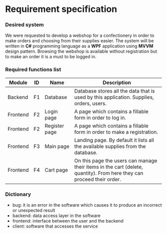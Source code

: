 # Requirement specification

### Desired system

We were requested to develop a webshop for a confectionery in order to make orders and choosing from their supplies easier. The system will be written in **C#** programming language as a **WPF** application using **MVVM** design pattern. Browsing the webshop is available without registration but to make an order it is a must to be logged in.

### Required functions list

| Module   | ID   | Name          | Description                                                  |
| -------- | ---- | ------------- | ------------------------------------------------------------ |
| Backend  | F1   | Database      | Database stores all the data that is used by this application. Supplies, orders, users. |
| Frontend | F2   | Login page    | A page which contains a fillable form in order to log in.    |
| Frontend | F2   | Register page | A page which contains a fillable form in order to make a registration. |
| Frontend | F3   | Main page     | Landing page. By default it lists all the available supplies from the database. |
| Frontend | F4   | Cart page     | On this page the users can manage their items in the cart (delete, quantity). From here they can proceed their order. |

### Dictionary

- bug: it is an error in the software which causes it to produce an incorrect or unexpected result
- backend: data access layer in the software
- frontend: interface between the user and the backend
- client: software that accesses the service